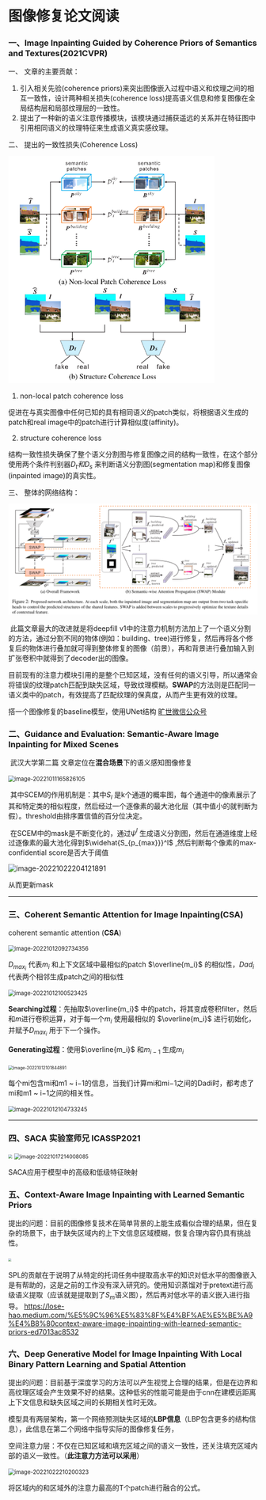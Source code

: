 # 图像修复论文阅读

### 一、Image Inpainting Guided by Coherence Priors of Semantics and Textures(2021CVPR)

一、 文章的主要贡献：

1. 引入相关先验(coherence priors)来突出图像嵌入过程中语义和纹理之间的相互一致性，设计两种相关损失(coherence loss)提高语义信息和修复图像在全局结构层和局部纹理层的一致性。
2. 提出了一种新的语义注意传播模块，该模块通过捕获遥远的关系并在特征图中引用相同语义的纹理特征来生成语义真实感纹理。

二、 提出的一致性损失(Coherence Loss)

<img src="pic\image-20221009173901382.png" alt="image-20221009173901382" style="zoom:67%;" />

1.  non-local patch coherence loss

​		促进在与真实图像中任何已知的具有相同语义的patch类似，将根据语义生成的patch和real image中的patch进行计算相似度(affinity)。

2. structure coherence loss

​		结构一致性损失确保了整个语义分割图与修复图像之间的结构一致性，在这个部分使用两个条件判别器$D_t和D_s$ 来判断语义分割图(segmentation map)和修复图像(inpainted image)的真实性。

三、 整体的网络结构：

<img src="pic\image-20221009155204447.png" alt="image-20221009155204447" style="zoom:80%;" />

​		此篇文章最大的改进就是将deepfill v1中的注意力机制方法加上了一个语义分割的方法，通过分割不同的物体(例如：building、tree)进行修复，然后再将各个修复后的物体进行叠加就可得到整体修复的图像（前景），再和背景进行叠加输入到扩张卷积中就得到了decoder出的图像。

​		目前现有的注意力模块引用的是整个已知区域，没有任何的语义引导，所以通常会将错误的纹理patch匹配到缺失区域，导致纹理模糊。**SWAP**的方法则是匹配同一语义类中的patch，有效提高了匹配纹理的保真度，从而产生更有效的纹理。



搭一个图像修复的baseline模型，使用UNet结构 [旷世微信公众号](https://mp.weixin.qq.com/s/WmpmIV8Q45T0GvKI487pwg)



### 二、Guidance and Evaluation: Semantic-Aware Image Inpainting for Mixed Scenes

​		武汉大学第二篇 文章定位在**混合场景**下的语义感知图像修复

<img src="pic\image-20221011165826105.png" alt="image-20221011165826105" style="zoom:80%;" />

​		其中SCEM的作用机制是：其中$S_{l}$ 是k个通道的概率图，每个通道中的像素展示了其和特定类的相似程度，然后经过一个逐像素的最大池化层（其中值小的就判断为假）。threshold由排序置信值的百分位决定。

​		在SCEM中的mask是不断变化的，通过$\psi ^l$ 生成语义分割图，然后在通道维度上经过逐像素的最大池化得到$\widehat{S_{p_{max}}}^l$ ,然后判断每个像素的max-confidential score是否大于阈值

![image-20221022204121891](pic\image-20221022204121891.png)

从而更新mask



------



### 三、Coherent Semantic Attention for Image Inpainting(CSA)

coherent semantic attention (**CSA**)

<img src="pic\image-20221012092734356.png" alt="image-20221012092734356" style="zoom:80%;" />

$D_{max_{i}}$ 代表$m_i$ 和上下文区域中最相似的patch $\overline{m_i}$ 的相似性，$Dad_i$ 代表两个相邻生成patch之间的相似性

<img src="pic\image-20221012100523425.png" alt="image-20221012100523425" style="zoom:80%;" />

**Searching过程**：先抽取$\overline{m_i}$ 中的patch，将其变成卷积filter，然后和$m$进行卷积运算，对于每一个$m_i$ 使用最相似的 $\overline{m_i}$ 进行初始化，并赋予$D_{max_{i}}$ 用于下一个操作。

**Generating过程**：使用$\overline{m_i}$ 和$m_{i-1}$ 生成$m_i$ 

<img src="pic\image-20221012101844891.png" alt="image-20221012101844891" style="zoom:60%;" />

每个mi包含mi和m1 ~ i−1的信息，当我们计算mi和mi−1之间的Dadi时，都考虑了mi和m1 ~ i−1之间的相关性。

<img src="pic\image-20221012104733245.png" alt="image-20221012104733245" style="zoom:80%;" />

------



### 四、SACA 实验室师兄 ICASSP2021

<img src="pic\SACA.jpg" style="zoom:50%;" />

<img src="pic/SACA_structure.png" alt="image-20221017214008085" style="zoom:75%;" />

SACA应用于模型中的高级和低级特征映射



### 五、Context-Aware Image Inpainting with Learned Semantic Priors

提出的问题：目前的图像修复技术在简单背景的上能生成看似合理的结果，但在复杂的场景下，由于缺失区域内的上下文信息区域模糊，恢复合理内容仍具有挑战性。

<img src="pic\SPL.jpg" style="zoom:40%;" />

SPL的贡献在于说明了从特定的托词任务中提取高水平的知识对低水平的图像嵌入是有帮助的，这是之前的工作没有深入研究的。使用知识蒸馏对于pretext进行高级语义提取（应该就是提取到了$S_m$语义图），然后再对低水平的语义嵌入进行指导。 https://lose-hao.medium.com/%E5%9C%96%E5%83%8F%E4%BF%AE%E5%BE%A9%E4%B8%80context-aware-image-inpainting-with-learned-semantic-priors-ed7013ac8532



### 六、Deep Generative Model for Image Inpainting With Local Binary Pattern Learning and Spatial Attention

提出的问题：目前基于深度学习的方法可以产生视觉上合理的结果，但是在边界和高纹理区域会产生效果不好的结果。这种低劣的性能可能是由于cnn在建模远距离上下文信息和缺失区域之间的长期相关性时无效。



模型具有两层架构，第一个网络预测缺失区域的**LBP信息**（LBP包含更多的结构信息），此信息在第二个网络中指导实际的图像修复任务，

空间注意力层：不仅在已知区域和填充区域之间的语义一致性，还关注填充区域内部的语义一致性。（**此注意力方法可以采用**）

<img src="pic\image-20221022210200323.png" alt="image-20221022210200323" style="zoom:80%;" />

将区域内的和区域外的注意力最高的T个patch进行融合的公式。





